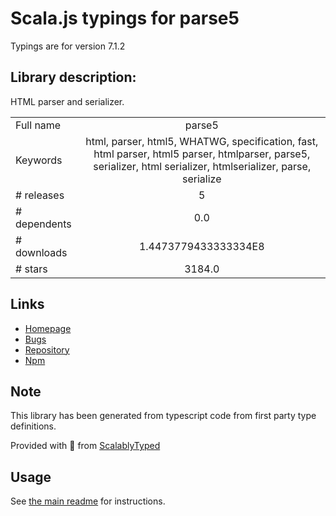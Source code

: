 
# Scala.js typings for parse5

Typings are for version 7.1.2

## Library description:
HTML parser and serializer.

|                    |                 |
| ------------------ | :-------------: |
| Full name          | parse5 |
| Keywords           | html, parser, html5, WHATWG, specification, fast, html parser, html5 parser, htmlparser, parse5, serializer, html serializer, htmlserializer, parse, serialize |
| # releases         | 5 |
| # dependents       | 0.0 |
| # downloads        | 1.4473779433333334E8 |
| # stars            | 3184.0 |

## Links
- [Homepage](https://github.com/inikulin/parse5)
- [Bugs](https://github.com/inikulin/parse5/issues)
- [Repository](https://github.com/inikulin/parse5)
- [Npm](https://www.npmjs.com/package/parse5)
    


## Note
This library has been generated from typescript code from first party type definitions.

Provided with :purple_heart: from [ScalablyTyped](https://github.com/oyvindberg/ScalablyTyped)

## Usage
See [the main readme](../../readme.md) for instructions.


